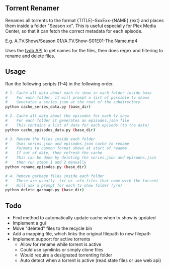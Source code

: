 ## Torrent Renamer
Renames all torrents to the format {TITLE}-SxxExx-{NAME}.{ext} and places them inside a folder "Season xx". This is useful especially for Plex Media Center, so that it can fetch the correct metadata for each episode.

E.g. A.TV.Show//Season 01//A.TV.Show-S01E01-The.Name.mp4

Uses the 
[tvdb API](https://api.thetvdb.com/swagger)
to get names for the files, then does regex and filtering to rename and delete files.

## Usage
Run the following scripts (1-4) in the following order.

```bash
# 1. Cache all data about each tv show in each folder inside base
#    For each folder, it will prompt a list of possible tv shows
#    Generates a series.json at the root of the subdirectory
python cache_series_data.py (base_dir)

# 2. Cache all data about the episodes for each tv show
#    For each folder it generates an episodes.json file
#    This contains a list of data for each episode (to the date)
python cache_episodes_data.py (base_dir)

# 3. Rename the files inside each folder
#    Uses series.json and episodes.json cache to rename
#    Formats to common format shown at start of readme
#    If out of date, then refresh the cache
#    This can be done by deleting the series.json and episodes.json 
#    then run steps 1 and 2 manually
python rename_episodes.py (base_dir)

# 4. Remove garbage files inside each folder
#    These are usually .txt or .nfo files that come with the torrent
#    Will ask a prompt for each tv show folder (y/n)
python delete_garbage.py (base_dir)
```

## Todo
- Find method to automatically update cache when tv show is updated
- Implement a gui
- Move "deleted" files to the recycle bin
- Add a mapping file, which links the original filepath to new filepath
- Implement support for active torrents 
  - Allow for rename while torrent is active
  - Could use symlinks or simply clone files
  - Would require a designated torrenting folder
  - Auto detect when a torrent is active (read state files or use web api)